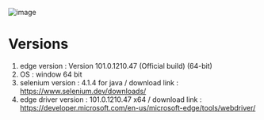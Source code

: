 ![image](https://user-images.githubusercontent.com/78130703/170065724-4a2aa49e-e134-4d75-b958-760da1df849b.png)
# Versions
1. edge version : Version 101.0.1210.47 (Official build) (64-bit)
2. OS : window 64 bit
3. selenium version : 4.1.4 for java / download link : https://www.selenium.dev/downloads/
4. edge driver version : 101.0.1210.47 x64 / download link : https://developer.microsoft.com/en-us/microsoft-edge/tools/webdriver/

